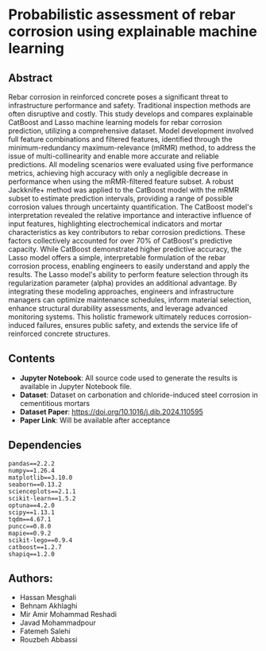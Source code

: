 # Probabilistic assessment of rebar corrosion using explainable machine learning

## Abstract

Rebar corrosion in reinforced concrete poses a significant threat to infrastructure performance and safety. Traditional inspection methods are often disruptive and costly. This study develops and compares explainable CatBoost and Lasso machine learning models for rebar corrosion prediction, utilizing a comprehensive dataset. Model development involved full feature combinations and filtered features, identified through the minimum-redundancy maximum-relevance (mRMR) method, to address the issue of multi-collinearity and enable more accurate and reliable predictions. All modeling scenarios were evaluated using five performance metrics, achieving high accuracy with only a negligible decrease in performance when using the mRMR-filtered feature subset. A robust Jackknife+ method was applied to the CatBoost model with the mRMR subset to estimate prediction intervals, providing a range of possible corrosion values through uncertainty quantification. The CatBoost model's interpretation revealed the relative importance and interactive influence of input features, highlighting electrochemical indicators and mortar characteristics as key contributors to rebar corrosion predictions. These factors collectively accounted for over 70% of CatBoost's predictive capacity. While CatBoost demonstrated higher predictive accuracy, the Lasso model offers a simple, interpretable formulation of the rebar corrosion process, enabling engineers to easily understand and apply the results. The Lasso model's ability to perform feature selection through its regularization parameter (alpha) provides an additional advantage. By integrating these modeling approaches, engineers and infrastructure managers can optimize maintenance schedules, inform material selection, enhance structural durability assessments, and leverage advanced monitoring systems. This holistic framework ultimately reduces corrosion-induced failures, ensures public safety, and extends the service life of reinforced concrete structures.


## Contents
- **Jupyter Notebook**: All source code used to generate the results is available in Jupyter Notebook file.
- **Dataset**: Dataset on carbonation and chloride-induced steel corrosion in cementitious mortars
- **Dataset Paper**: https://doi.org/10.1016/j.dib.2024.110595
- **Paper Link**: Will be available after acceptance

## Dependencies

```plaintext
pandas==2.2.2
numpy==1.26.4 
matplotlib==3.10.0
seaborn==0.13.2
scienceplots==2.1.1
scikit-learn==1.5.2
optuna==4.2.0
scipy==1.13.1
tqdm==4.67.1
puncc==0.8.0
mapie==0.9.2
scikit-lego==0.9.4
catboost==1.2.7
shapiq==1.2.0
```

## Authors:
- Hassan Mesghali
- Behnam Akhlaghi
- Mir Amir Mohammad Reshadi
- Javad Mohammadpour
- Fatemeh Salehi
- Rouzbeh Abbassi
